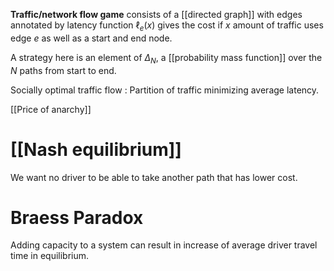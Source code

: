 **Traffic/network flow game** consists of a [[directed graph]] with edges annotated by latency function $\ell_e(x)$ gives the cost if $x$ amount of traffic uses edge $e$ as well as a start and end node.

A strategy here is an element of $\Delta_N$, a [[probability mass function]] over the $N$ paths from start to end.

Socially optimal traffic flow
: Partition of traffic minimizing average latency.

[[Price of anarchy]]

# [[Nash equilibrium]]

We want no driver to be able to take another path that has lower cost.

# Braess Paradox

Adding capacity to a system can result in increase of average driver travel time in equilibrium.